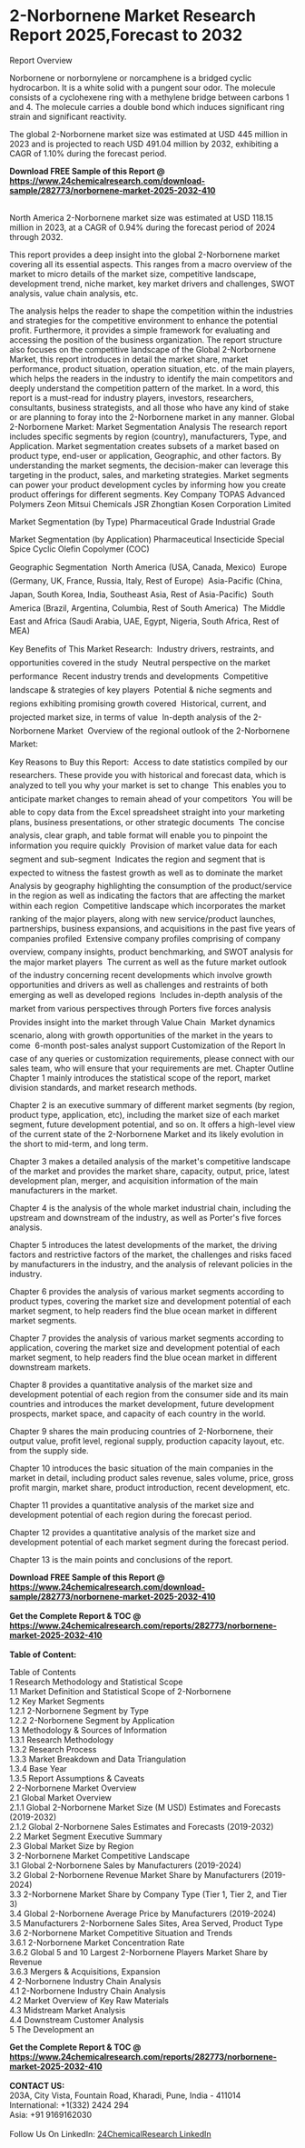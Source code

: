 <h1>2-Norbornene Market Research Report 2025,Forecast to 2032</h1><p>Report Overview</p><p>
Norbornene or norbornylene or norcamphene is a bridged cyclic hydrocarbon. It is a white solid with a pungent sour odor. The molecule consists of a cyclohexene ring with a methylene bridge between carbons 1 and 4. The molecule carries a double bond which induces significant ring strain and significant reactivity.</p><p>
The global 2-Norbornene market size was estimated at USD 445 million in 2023 and is projected to reach USD 491.04 million by 2032, exhibiting a CAGR of 1.10% during the forecast period.</p><div><b>Download FREE Sample of this Report @ 
            <a href="https://www.24chemicalresearch.com/download-sample/282773/norbornene-market-2025-2032-410">
            https://www.24chemicalresearch.com/download-sample/282773/norbornene-market-2025-2032-410</a></b></div><br><p>
North America 2-Norbornene market size was estimated at USD 118.15 million in 2023, at a CAGR of 0.94% during the forecast period of 2024 through 2032.</p><p>
This report provides a deep insight into the global 2-Norbornene market covering all its essential aspects. This ranges from a macro overview of the market to micro details of the market size, competitive landscape, development trend, niche market, key market drivers and challenges, SWOT analysis, value chain analysis, etc.</p><p>
The analysis helps the reader to shape the competition within the industries and strategies for the competitive environment to enhance the potential profit. Furthermore, it provides a simple framework for evaluating and accessing the position of the business organization. The report structure also focuses on the competitive landscape of the Global 2-Norbornene Market, this report introduces in detail the market share, market performance, product situation, operation situation, etc. of the main players, which helps the readers in the industry to identify the main competitors and deeply understand the competition pattern of the market.
In a word, this report is a must-read for industry players, investors, researchers, consultants, business strategists, and all those who have any kind of stake or are planning to foray into the 2-Norbornene market in any manner.
Global 2-Norbornene Market: Market Segmentation Analysis
The research report includes specific segments by region (country), manufacturers, Type, and Application. Market segmentation creates subsets of a market based on product type, end-user or application, Geographic, and other factors. By understanding the market segments, the decision-maker can leverage this targeting in the product, sales, and marketing strategies. Market segments can power your product development cycles by informing how you create product offerings for different segments.
Key Company
TOPAS Advanced Polymers
Zeon
Mitsui Chemicals
JSR
Zhongtian Kosen Corporation Limited</p><p>
Market Segmentation (by Type)
Pharmaceutical Grade
Industrial Grade</p><p>
Market Segmentation (by Application)
Pharmaceutical
Insecticide
Special Spice
Cyclic Olefin Copolymer (COC)</p><p>
Geographic Segmentation
 North America (USA, Canada, Mexico)
 Europe (Germany, UK, France, Russia, Italy, Rest of Europe)
 Asia-Pacific (China, Japan, South Korea, India, Southeast Asia, Rest of Asia-Pacific)
 South America (Brazil, Argentina, Columbia, Rest of South America)
 The Middle East and Africa (Saudi Arabia, UAE, Egypt, Nigeria, South Africa, Rest of MEA)</p><p>
Key Benefits of This Market Research:
 Industry drivers, restraints, and opportunities covered in the study
 Neutral perspective on the market performance
 Recent industry trends and developments
 Competitive landscape &amp; strategies of key players
 Potential &amp; niche segments and regions exhibiting promising growth covered
 Historical, current, and projected market size, in terms of value
 In-depth analysis of the 2-Norbornene Market
 Overview of the regional outlook of the 2-Norbornene Market:</p><p>
Key Reasons to Buy this Report:
 Access to date statistics compiled by our researchers. These provide you with historical and forecast data, which is analyzed to tell you why your market is set to change
 This enables you to anticipate market changes to remain ahead of your competitors
 You will be able to copy data from the Excel spreadsheet straight into your marketing plans, business presentations, or other strategic documents
 The concise analysis, clear graph, and table format will enable you to pinpoint the information you require quickly
 Provision of market value data for each segment and sub-segment
 Indicates the region and segment that is expected to witness the fastest growth as well as to dominate the market
 Analysis by geography highlighting the consumption of the product/service in the region as well as indicating the factors that are affecting the market within each region
 Competitive landscape which incorporates the market ranking of the major players, along with new service/product launches, partnerships, business expansions, and acquisitions in the past five years of companies profiled
 Extensive company profiles comprising of company overview, company insights, product benchmarking, and SWOT analysis for the major market players
 The current as well as the future market outlook of the industry concerning recent developments which involve growth opportunities and drivers as well as challenges and restraints of both emerging as well as developed regions
 Includes in-depth analysis of the market from various perspectives through Porters five forces analysis
 Provides insight into the market through Value Chain
 Market dynamics scenario, along with growth opportunities of the market in the years to come
 6-month post-sales analyst support
Customization of the Report
In case of any queries or customization requirements, please connect with our sales team, who will ensure that your requirements are met.
Chapter Outline
Chapter 1 mainly introduces the statistical scope of the report, market division standards, and market research methods.</p><p>
Chapter 2 is an executive summary of different market segments (by region, product type, application, etc), including the market size of each market segment, future development potential, and so on. It offers a high-level view of the current state of the 2-Norbornene Market and its likely evolution in the short to mid-term, and long term.</p><p>
Chapter 3 makes a detailed analysis of the market's competitive landscape of the market and provides the market share, capacity, output, price, latest development plan, merger, and acquisition information of the main manufacturers in the market.</p><p>
Chapter 4 is the analysis of the whole market industrial chain, including the upstream and downstream of the industry, as well as Porter's five forces analysis.</p><p>
Chapter 5 introduces the latest developments of the market, the driving factors and restrictive factors of the market, the challenges and risks faced by manufacturers in the industry, and the analysis of relevant policies in the industry.</p><p>
Chapter 6 provides the analysis of various market segments according to product types, covering the market size and development potential of each market segment, to help readers find the blue ocean market in different market segments.</p><p>
Chapter 7 provides the analysis of various market segments according to application, covering the market size and development potential of each market segment, to help readers find the blue ocean market in different downstream markets.</p><p>
Chapter 8 provides a quantitative analysis of the market size and development potential of each region from the consumer side and its main countries and introduces the market development, future development prospects, market space, and capacity of each country in the world.</p><p>
Chapter 9 shares the main producing countries of 2-Norbornene, their output value, profit level, regional supply, production capacity layout, etc. from the supply side.</p><p>
Chapter 10 introduces the basic situation of the main companies in the market in detail, including product sales revenue, sales volume, price, gross profit margin, market share, product introduction, recent development, etc.</p><p>
Chapter 11 provides a quantitative analysis of the market size and development potential of each region during the forecast period.</p><p>
Chapter 12 provides a quantitative analysis of the market size and development potential of each market segment during the forecast period.</p><p>
Chapter 13 is the main points and conclusions of the report.</p><p>
</p><div><b>Download FREE Sample of this Report @ 
            <a href="https://www.24chemicalresearch.com/download-sample/282773/norbornene-market-2025-2032-410">
            https://www.24chemicalresearch.com/download-sample/282773/norbornene-market-2025-2032-410</a></b></div><br><div><b>Get the Complete Report & TOC @ 
            <a href="https://www.24chemicalresearch.com/reports/282773/norbornene-market-2025-2032-410">
            https://www.24chemicalresearch.com/reports/282773/norbornene-market-2025-2032-410</a></b></div><br>
            <b>Table of Content:</b><p>Table of Contents<br />
1 Research Methodology and Statistical Scope<br />
1.1 Market Definition and Statistical Scope of 2-Norbornene<br />
1.2 Key Market Segments<br />
1.2.1 2-Norbornene Segment by Type<br />
1.2.2 2-Norbornene Segment by Application<br />
1.3 Methodology & Sources of Information<br />
1.3.1 Research Methodology<br />
1.3.2 Research Process<br />
1.3.3 Market Breakdown and Data Triangulation<br />
1.3.4 Base Year<br />
1.3.5 Report Assumptions & Caveats<br />
2 2-Norbornene Market Overview<br />
2.1 Global Market Overview<br />
2.1.1 Global 2-Norbornene Market Size (M USD) Estimates and Forecasts (2019-2032)<br />
2.1.2 Global 2-Norbornene Sales Estimates and Forecasts (2019-2032)<br />
2.2 Market Segment Executive Summary<br />
2.3 Global Market Size by Region<br />
3 2-Norbornene Market Competitive Landscape<br />
3.1 Global 2-Norbornene Sales by Manufacturers (2019-2024)<br />
3.2 Global 2-Norbornene Revenue Market Share by Manufacturers (2019-2024)<br />
3.3 2-Norbornene Market Share by Company Type (Tier 1, Tier 2, and Tier 3)<br />
3.4 Global 2-Norbornene Average Price by Manufacturers (2019-2024)<br />
3.5 Manufacturers 2-Norbornene Sales Sites, Area Served, Product Type<br />
3.6 2-Norbornene Market Competitive Situation and Trends<br />
3.6.1 2-Norbornene Market Concentration Rate<br />
3.6.2 Global 5 and 10 Largest 2-Norbornene Players Market Share by Revenue<br />
3.6.3 Mergers & Acquisitions, Expansion<br />
4 2-Norbornene Industry Chain Analysis<br />
4.1 2-Norbornene Industry Chain Analysis<br />
4.2 Market Overview of Key Raw Materials<br />
4.3 Midstream Market Analysis<br />
4.4 Downstream Customer Analysis<br />
5 The Development an</p><div><b>Get the Complete Report & TOC @ 
            <a href="https://www.24chemicalresearch.com/reports/282773/norbornene-market-2025-2032-410">
            https://www.24chemicalresearch.com/reports/282773/norbornene-market-2025-2032-410</a></b></div><br><b>CONTACT US:</b><br>
            203A, City Vista, Fountain Road, Kharadi, Pune, India - 411014<br>
            International: +1(332) 2424 294<br>
            Asia: +91 9169162030 <br><br>
            Follow Us On LinkedIn: <a href="https://www.linkedin.com/company/24chemicalresearch/">24ChemicalResearch LinkedIn</a>
